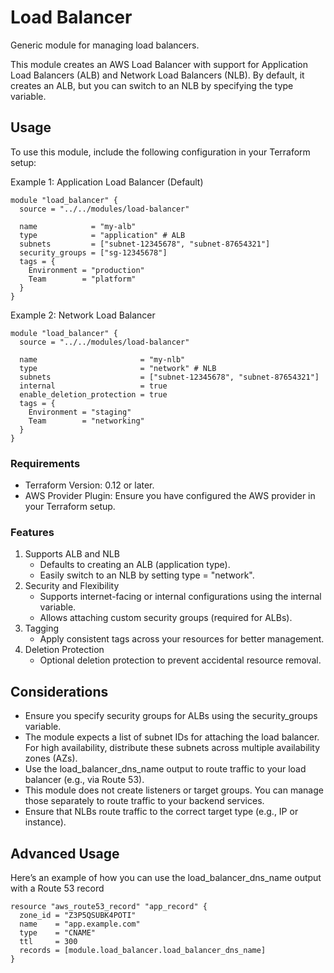 # Load Balancer

Generic module for managing load balancers.

This module creates an AWS Load Balancer with support for Application Load Balancers (ALB) and Network Load Balancers (NLB). By default, it creates an ALB, but you can switch to an NLB by specifying the type variable.

## Usage

To use this module, include the following configuration in your Terraform setup:

Example 1: Application Load Balancer (Default)

```hcl
module "load_balancer" {
  source = "../../modules/load-balancer"

  name            = "my-alb"
  type            = "application" # ALB
  subnets         = ["subnet-12345678", "subnet-87654321"]
  security_groups = ["sg-12345678"]
  tags = {
    Environment = "production"
    Team        = "platform"
  }
}
```

Example 2: Network Load Balancer

```hcl
module "load_balancer" {
  source = "../../modules/load-balancer"

  name                       = "my-nlb"
  type                       = "network" # NLB
  subnets                    = ["subnet-12345678", "subnet-87654321"]
  internal                   = true
  enable_deletion_protection = true
  tags = {
    Environment = "staging"
    Team        = "networking"
  }
}
```

### Requirements

- Terraform Version: 0.12 or later.
- AWS Provider Plugin: Ensure you have configured the AWS provider in your Terraform setup.

### Features

1. Supports ALB and NLB
    - Defaults to creating an ALB (application type).
    - Easily switch to an NLB by setting type = "network".
1. Security and Flexibility
    - Supports internet-facing or internal configurations using the internal variable.
    - Allows attaching custom security groups (required for ALBs).
1. Tagging
    - Apply consistent tags across your resources for better management.
1. Deletion Protection
    - Optional deletion protection to prevent accidental resource removal.

## Considerations

- Ensure you specify security groups for ALBs using the security_groups variable.
- The module expects a list of subnet IDs for attaching the load balancer. For high availability, distribute these subnets across multiple availability zones (AZs).
- Use the load_balancer_dns_name output to route traffic to your load balancer (e.g., via Route 53).
- This module does not create listeners or target groups. You can manage those separately to route traffic to your backend services.
- Ensure that NLBs route traffic to the correct target type (e.g., IP or instance).

## Advanced Usage

Here’s an example of how you can use the load_balancer_dns_name output with a Route 53 record

```hcl
resource "aws_route53_record" "app_record" {
  zone_id = "Z3P5QSUBK4POTI"
  name    = "app.example.com"
  type    = "CNAME"
  ttl     = 300
  records = [module.load_balancer.load_balancer_dns_name]
}
```
